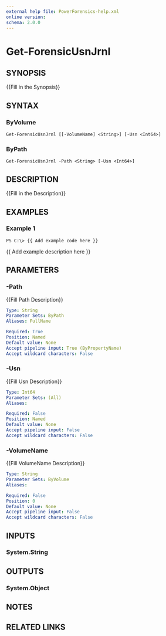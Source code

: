 ```yaml
---
external help file: PowerForensics-help.xml
online version: 
schema: 2.0.0
---
```


# Get-ForensicUsnJrnl

## SYNOPSIS
{{Fill in the Synopsis}}

## SYNTAX

### ByVolume
```
Get-ForensicUsnJrnl [[-VolumeName] <String>] [-Usn <Int64>]
```

### ByPath
```
Get-ForensicUsnJrnl -Path <String> [-Usn <Int64>]
```

## DESCRIPTION
{{Fill in the Description}}

## EXAMPLES

### Example 1
```
PS C:\> {{ Add example code here }}
```

{{ Add example description here }}

## PARAMETERS

### -Path
{{Fill Path Description}}

```yaml
Type: String
Parameter Sets: ByPath
Aliases: FullName

Required: True
Position: Named
Default value: None
Accept pipeline input: True (ByPropertyName)
Accept wildcard characters: False
```

### -Usn
{{Fill Usn Description}}

```yaml
Type: Int64
Parameter Sets: (All)
Aliases: 

Required: False
Position: Named
Default value: None
Accept pipeline input: False
Accept wildcard characters: False
```

### -VolumeName
{{Fill VolumeName Description}}

```yaml
Type: String
Parameter Sets: ByVolume
Aliases: 

Required: False
Position: 0
Default value: None
Accept pipeline input: False
Accept wildcard characters: False
```

## INPUTS

### System.String


## OUTPUTS

### System.Object

## NOTES

## RELATED LINKS

